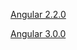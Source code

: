 [Angular 2.2.0](https://sestegra.github.io/issue-angulardart/ng2/build/web/index.html)

[Angular 3.0.0](https://sestegra.github.io/issue-angulardart/ng3/build/web/index.html)

